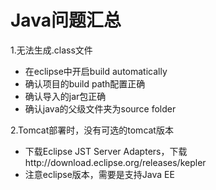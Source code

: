 # Java问题汇总

1.无法生成.class文件

- 在eclipse中开启build automatically
- 确认项目的build path配置正确
- 确认导入的jar包正确
- 确认java的父级文件夹为source folder

2.Tomcat部署时，没有可选的tomcat版本

- 下载Eclipse JST Server Adapters，下载http://download.eclipse.org/releases/kepler
- 注意eclipse版本，需要是支持Java EE